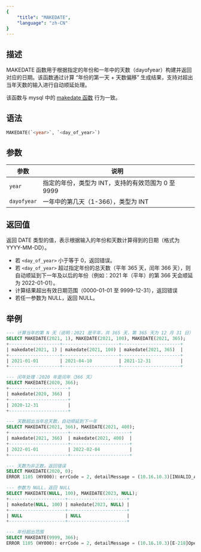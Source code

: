 ```yaml
---
{
    "title": "MAKEDATE",
    "language": "zh-CN"
}
---
```


## 描述

MAKEDATE 函数用于根据指定的年份和一年中的天数（dayofyear）构建并返回对应的日期。该函数通过计算 “年份的第一天 + 天数偏移” 生成结果，支持对超出当年天数的输入进行自动顺延处理。

该函数与 mysql 中的 [makedate 函数](https://dev.mysql.com/doc/refman/8.4/en/date-and-time-functions.html#function_makedate) 行为一致。

## 语法

```sql
MAKEDATE(`<year>`, `<day_of_year>`)
```

## 参数

| 参数 | 说明 |
| ---- | ---- |
| `year` | 	指定的年份，类型为 INT，支持的有效范围为 0 至 9999 |
| `dayofyear` | 一年中的第几天（1-366），类型为 INT |

## 返回值

返回 DATE 类型的值，表示根据输入的年份和天数计算得到的日期（格式为 YYYY-MM-DD）。

- 若 `<day_of_year>` 小于等于 0，返回错误。
- 若 `<day_of_year>` 超过指定年份的总天数（平年 365 天，闰年 366 天），则自动顺延到下一年及以后的年份（例如：2021 年（平年）的第 366 天会顺延为 2022-01-01）。
- 计算结果超出有效日期范围（0000-01-01 至 9999-12-31），返回错误
- 若任一参数为 NULL，返回 NULL。

## 举例

```sql
--- 计算当年的第 N 天（说明：2021 是平年，共 365 天，第 365 天为 12 月 31 日）
SELECT MAKEDATE(2021, 1), MAKEDATE(2021, 100), MAKEDATE(2021, 365);
+-------------------+---------------------+----------------------+
| makedate(2021, 1) | makedate(2021, 100) | makedate(2021, 365)  |
+-------------------+---------------------+----------------------+
| 2021-01-01        | 2021-04-10          | 2021-12-31           |
+-------------------+---------------------+----------------------+

--- 闰年处理：2020 年是闰年（366 天）
SELECT MAKEDATE(2020, 366);
+----------------------+
| makedate(2020, 366)  |
+----------------------+
| 2020-12-31           |
+----------------------+

--- 天数超出当年总天数，自动顺延到下一年
SELECT MAKEDATE(2021, 366), MAKEDATE(2021, 400);
+----------------------+----------------------+
| makedate(2021, 366)  | makedate(2021, 400)  |
+----------------------+----------------------+
| 2022-01-01           | 2022-02-04           |
+----------------------+----------------------+

--- 天数为非正数，返回错误
SELECT MAKEDATE(2020, 0);
ERROR 1105 (HY000): errCode = 2, detailMessage = (10.16.10.3)[INVALID_ARGUMENT]The function makedate Argument value 2020, 0 must larger than zero ,and year between 1 and 9999

--- 参数为 NULL，返回 NULL
SELECT MAKEDATE(NULL, 100), MAKEDATE(2023, NULL);
+---------------------+----------------------+
| makedate(NULL, 100) | makedate(2023, NULL) |
+---------------------+----------------------+
| NULL                | NULL                 |
+---------------------+----------------------+

--- 年份超出范围
SELECT MAKEDATE(9999, 366);
ERROR 1105 (HY000): errCode = 2, detailMessage = (10.16.10.3)[E-218]Operation makedate of 9999, 366 out of range
```
